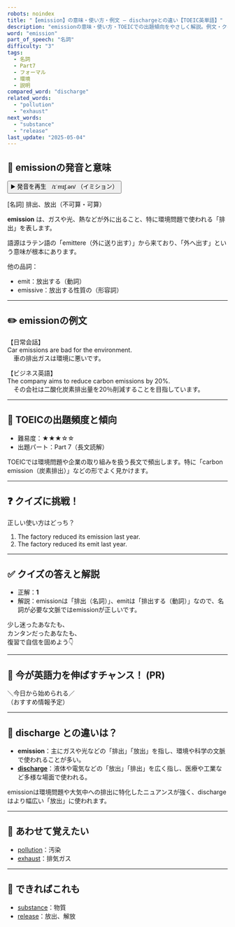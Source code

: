 ```yaml
---
robots: noindex
title: "【emission】の意味・使い方・例文 ― dischargeとの違い【TOEIC英単語】"
description: "emissionの意味・使い方・TOEICでの出題傾向をやさしく解説。例文・クイズ付きでdischargeとの違いもわかりやすく学べます。"
word: "emission"
part_of_speech: "名詞"
difficulty: "3"
tags:
  - 名詞
  - Part7
  - フォーマル
  - 環境
  - 説明
compared_word: "discharge"
related_words:
  - "pollution"
  - "exhaust"
next_words:
  - "substance"
  - "release"
last_update: "2025-05-04"
---
```


## 🔰 emissionの発音と意味

<button class="play-audio" onclick="playTTS('emission')">
  <span class="play-audio-main">
    ▶️ 発音を再生　/ɪˈmɪʃ.ən/
  </span>
  <span class="play-audio-sub">
    （イミション）
  </span>
</button>

[名詞] 排出、放出（不可算・可算）

**emission** は、ガスや光、熱などが外に出ること、特に環境問題で使われる「排出」を表します。

語源はラテン語の「emittere（外に送り出す）」から来ており、「外へ出す」という意味が根本にあります。

他の品詞：  
- emit：放出する（動詞）
- emissive：放出する性質の（形容詞）

---

## ✏️ emissionの例文

【日常会話】  
Car emissions are bad for the environment.  
　車の排出ガスは環境に悪いです。

【ビジネス英語】  
The company aims to reduce carbon emissions by 20%.  
　その会社は二酸化炭素排出量を20％削減することを目指しています。

---

## 🎯 TOEICの出題頻度と傾向

- 難易度：★★★☆☆
- 出題パート：Part 7（長文読解）

TOEICでは環境問題や企業の取り組みを扱う長文で頻出します。特に「carbon emission（炭素排出）」などの形でよく見かけます。

---

## ❓ クイズに挑戦！

正しい使い方はどっち？

1. The factory reduced its emission last year.  
2. The factory reduced its emit last year.

---

## ✅ クイズの答えと解説

- 正解：**1**
- 解説：emissionは「排出（名詞）」、emitは「排出する（動詞）」なので、名詞が必要な文脈ではemissionが正しいです。

少し迷ったあなたも、  
カンタンだったあなたも、  
復習で自信を固めよう👇️

---

## 🚀 今が英語力を伸ばすチャンス！ (PR)

<div class="info-center">
＼今日から始められる／<br>  
（おすすめ情報予定）
</div>

---

## 🤔  discharge との違いは？

- **emission**：主にガスや光などの「排出」「放出」を指し、環境や科学の文脈で使われることが多い。
- **[discharge](/discharge)**：液体や電気などの「放出」「排出」を広く指し、医療や工業など多様な場面で使われる。

emissionは環境問題や大気中への排出に特化したニュアンスが強く、dischargeはより幅広い「放出」に使われます。

---

## 🧩 あわせて覚えたい

- [pollution](/pollution)：汚染
- [exhaust](/exhaust)：排気ガス

---

## 📖 できればこれも

- [substance](/substance)：物質
- [release](/release)：放出、解放

<!-- cvid: aid11_bid10 -->
